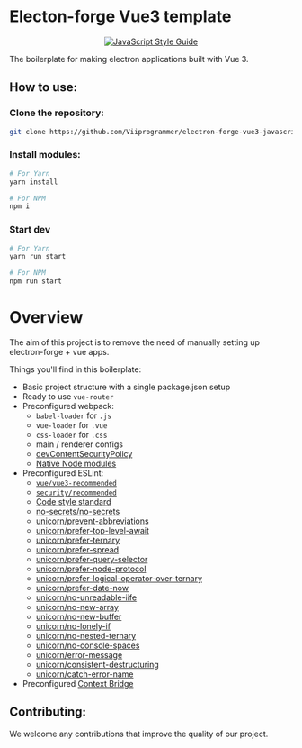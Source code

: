 # Electon-forge Vue3 template

<center>

[![JavaScript Style Guide](https://cdn.rawgit.com/standard/standard/master/badge.svg)](https://github.com/standard/standard)

</center>

The boilerplate for making electron applications built with Vue 3.

## How to use:

### Clone the repository:
```bash
git clone https://github.com/Viiprogrammer/electron-forge-vue3-javascript
```

### Install modules:

```bash
# For Yarn
yarn install

# For NPM
npm i
```

### Start dev

```bash
# For Yarn
yarn run start

# For NPM
npm run start
```

# Overview

The aim of this project is to remove the need of manually setting up electron-forge + vue apps.

Things you'll find in this boilerplate:

- Basic project structure with a single package.json setup
- Ready to use `vue-router`
- Preconfigured webpack:
  - `babel-loader` for `.js`
  - `vue-loader` for `.vue`
  - `css-loader` for `.css`
  - main / renderer configs
  - [devContentSecurityPolicy](https://www.electronforge.io/config/plugins/webpack#devcontentsecuritypolicy)
  - [Native Node modules](https://www.electronforge.io/config/plugins/webpack#native-node-modules)
- Preconfigured ESLint:
  - [`vue/vue3-recommended`](https://eslint.vuejs.org/rules/)
  - [`security/recommended`](https://github.com/eslint-community/eslint-plugin-security)
  - [Code style standard](https://standardjs.com/)
  - [no-secrets/no-secrets](https://www.npmjs.com/package/eslint-plugin-no-secrets)
  - [unicorn/prevent-abbreviations](https://github.com/sindresorhus/eslint-plugin-unicorn/blob/main/docs/rules/prevent-abbreviations.md)
  - [unicorn/prefer-top-level-await](https://github.com/sindresorhus/eslint-plugin-unicorn/blob/main/docs/rules/prefer-top-level-await.md)
  - [unicorn/prefer-ternary](https://github.com/sindresorhus/eslint-plugin-unicorn/blob/main/docs/rules/prefer-ternary.md)
  - [unicorn/prefer-spread](https://github.com/sindresorhus/eslint-plugin-unicorn/blob/main/docs/rules/prefer-spread.md)
  - [unicorn/prefer-query-selector](https://github.com/sindresorhus/eslint-plugin-unicorn/blob/main/docs/rules/prefer-query-selector.md)
  - [unicorn/prefer-node-protocol](https://github.com/sindresorhus/eslint-plugin-unicorn/blob/main/docs/rules/prefer-node-protocol.md)
  - [unicorn/prefer-logical-operator-over-ternary](https://github.com/sindresorhus/eslint-plugin-unicorn/blob/main/docs/rules/prefer-logical-operator-over-ternary.md)
  - [unicorn/prefer-date-now](https://github.com/sindresorhus/eslint-plugin-unicorn/blob/main/docs/rules/prefer-date-now.md)
  - [unicorn/no-unreadable-iife](https://github.com/sindresorhus/eslint-plugin-unicorn/blob/main/docs/rules/no-unreadable-iife.md)
  - [unicorn/no-new-array](https://github.com/sindresorhus/eslint-plugin-unicorn/blob/main/docs/rules/no-new-array.md)
  - [unicorn/no-new-buffer](https://github.com/sindresorhus/eslint-plugin-unicorn/blob/main/docs/rules/no-new-buffer.md)
  - [unicorn/no-lonely-if](https://github.com/sindresorhus/eslint-plugin-unicorn/blob/main/docs/rules/no-lonely-if.md)
  - [unicorn/no-nested-ternary](https://github.com/sindresorhus/eslint-plugin-unicorn/blob/main/docs/rules/no-nested-ternary.md)
  - [unicorn/no-console-spaces](https://github.com/sindresorhus/eslint-plugin-unicorn/blob/main/docs/rules/no-console-spaces.md)
  - [unicorn/error-message](https://github.com/sindresorhus/eslint-plugin-unicorn/blob/main/docs/rules/error-message.md)
  - [unicorn/consistent-destructuring](https://github.com/sindresorhus/eslint-plugin-unicorn/blob/main/docs/rules/consistent-destructuring.md)
  - [unicorn/catch-error-name](https://github.com/sindresorhus/eslint-plugin-unicorn/blob/main/docs/rules/catch-error-name.md)
- Preconfigured [Context Bridge](https://www.electronjs.org/docs/latest/api/context-bridge)

## Contributing:

We welcome any contributions that improve the quality of our project.
